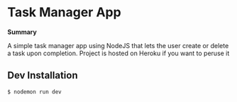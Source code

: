 # Task Manager App

**Summary**

A simple task manager app using NodeJS that lets the user create or delete a task upon completion. Project is hosted on Heroku if you want to peruse it

## Dev Installation

```
$ nodemon run dev
```
